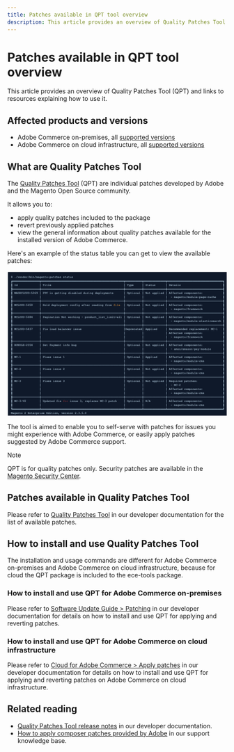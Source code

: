 ```yaml
---
title: Patches available in QPT tool overview
description: This article provides an overview of Quality Patches Tool (QPT) and links to resources explaining how to use it.
---
```

# Patches available in QPT tool overview

This article provides an overview of Quality Patches Tool (QPT) and links to resources explaining how to use it.

## Affected products and versions

* Adobe Commerce on-premises, all [supported versions](https://magento.com/sites/default/files/magento-software-lifecycle-policy.pdf)
* Adobe Commerce on cloud infrastructure, all [supported versions](https://magento.com/sites/default/files/magento-software-lifecycle-policy.pdf)

## What are Quality Patches Tool

The [Quality Patches Tool](https://github.com/magento/quality-patches) (QPT) are individual patches developed by Adobe and the Magento Open Source community.

It allows you to:

* apply quality patches included to the package
* revert previously applied patches
* view the general information about quality patches available for the installed version of Adobe Commerce.

Here's an example of the status table you can get to view the available patches:

![Magento_patches_list](assets/status_table.png)

The tool is aimed to enable you to self-serve with patches for issues you might experience with Adobe Commerce, or easily apply patches suggested by Adobe Commerce support.

>[!NOTE]
>
>QPT is for quality patches only. Security patches are available in the [Magento Security Center](https://magento.com/security/patches).

## Patches available in Quality Patches Tool

Please refer to [Quality Patches Tool](https://devdocs.magento.com/quality-patches/tool.html#patch-grid) in our developer documentation for the list of available patches.

## How to install and use Quality Patches Tool

The installation and usage commands are different for Adobe Commerce on-premises and Adobe Commerce on cloud infrastructure, because for cloud the QPT package is included to the ece-tools package.

### How to install and use QPT for Adobe Commerce on-premises

Please refer to [Software Update Guide > Patching](https://devdocs.magento.com/guides/v2.4/comp-mgr/patching/mqp.html) in our developer documentation for details on how to install and use QPT for applying and reverting patches.

### How to install and use QPT for Adobe Commerce on cloud infrastructure

Please refer to [ Cloud for Adobe Commerce > Apply patches](https://devdocs.magento.com/cloud/project/project-patch.html) in our developer documentation for details on how to install and use QPT for applying and reverting patches on Adobe Commerce on cloud infrastructure.

## Related reading

* [Quality Patches Tool release notes](https://devdocs.magento.com/quality-patches/release-notes.html) in our developer documentation.
* [How to apply composer patches provided by Adobe](/help/how-to/general/how-to-apply-a-composer-patch-provided-by-magento.md) in our support knowledge base.
